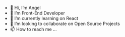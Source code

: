 - 👋 Hi, I’m Angel
- 👀 I’m Front-End Developer
- 🌱 I’m currently learning on React
- 💞️ I’m looking to collaborate on Open Source Projects 
- 📫 How to reach me ...

<!---
Angell022/Angell022 is a ✨ special ✨ repository because its `README.md` (this file) appears on your GitHub profile.
You can click the Preview link to take a look at your changes.
--->
